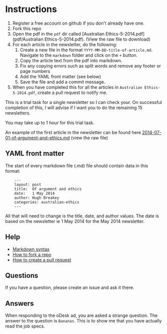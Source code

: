 # Instructions


1. Register a free account on github if you don't already have one.
2. Fork this repo
3. Open the pdf in the `pdf` dir called [Australian Ethics-5-2014.pdf](pdf/Australian Ethics-5-2014.pdf). (View the raw file to download)
4. For each article in the newsletter, do the following:
	1. Create a new file in the format `YYYY-MM-DD-title-of-article.md`.  Navigate to the `markdown` folder and click on the `+` button.
	2. Copy the article text from the pdf into markdown.
	3. Fix any copying errors such as split words and remove any footer or page numbers
	4. Add the YAML front matter (see below)
	5. Save the file and add a commit message.
5. When you have completed this for all the articles in `Australian Ethics-5-2014.pdf`, create a pull request to notify me.

This is a trial task for a single newsletter so I can check your. On successful completion of this, I will advise if I want you to do the remaining 15 newsletters.

You may take up to 1 hour for this trial task.

An example of the first article in the newsletter can be found here [2014-07-01-of-argument-and-ethics.md](markdown/2014-07-01-of-argument-and-ethics.md) (view the raw file)


## YAML front matter

The start of every markdown file (.md) file should contain data in this format:

		---
		layout: post
		title:  Of argument and ethics
		date:   1 May 2014
		author: Hugh Breakey 
		categories: australian-ethics
		---

All that will need to change is the title, date, and author values.  The date is based on the newsletter ie 1 May 2014 for the May 2014 newsletter.


## Help

- [Markdown syntax](http://daringfireball.net/projects/markdown/syntax)
- [How to fork a repo](https://help.github.com/articles/fork-a-repo/)
- [How to create a pull request](https://help.github.com/articles/creating-a-pull-request/)


## Questions

If you have a question, please create an issue and ask it there.


## Answers

When responding to the oDesk ad, you are asked a strange question. The answer to the question is `Bananas`.  This is to show me that you have actually read the job specs.